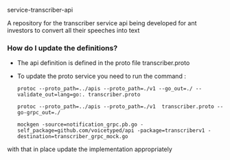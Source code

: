 service-transcriber-api

A repository for the  transcriber service api being developed 
for ant investors to convert all their speeches into text

### How do I update the definitions? ###

* The api definition is defined in the proto file transcriber.proto
* To update the proto service you need to run the command :


    `protoc --proto_path=../apis --proto_path=./v1 --go_out=./ --validate_out=lang=go:. transcriber.proto`

    `protoc --proto_path=../apis --proto_path=./v1  transcriber.proto --go-grpc_out=./ `
    
    `mockgen -source=notification_grpc.pb.go -self_package=github.com/voicetyped/api -package=transcriberv1 -destination=transcriber_grpc_mock.go`

with that in place update the implementation appropriately
